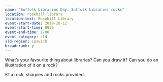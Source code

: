 ```yaml
---
name: "Suffolk Libraries Day: Suffolk Libraries rocks"
location: rosehill-library
location-text: Rosehill Library
event-start-date: 2019-10-12
event-start-time: 0930
event-end-time: 1700
event-category: sld
sld-region: ipswich
breadcrumb: y
---
```


What’s your favourite thing about libraries? Can you draw it? Can you do an illustration of it on a rock?

&pound;1 a rock, sharpies and rocks provided.
